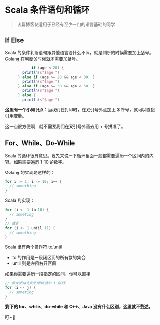 # Scala 条件语句和循环

> 该篇博客仅适用于已经有至少一门的语言基础的同学

## If Else

Scala 的条件判断语句跟其他语言没什么不同，就是判断的时候需要加上括号。Golang 在判断的时候就不需要加括号。

```scala
			if (age < 20) {
        println(s"$age ")
      } else if (age >= 20 && age < 30) {
        println(s"$age ")
      } else if (age >= 30 && age < 50) {
        println(s"$age ")
      } else {
        println(s"$age ")
```

**这里有一个小知识点**：当我们在打印时，在双引号外面加上 $ 符号，就可以直接引用变量。

这一点很方便啊，就不需要我们在双引号外面去用 + 号拼凑了。

## For、While、Do-While

Scala 的循环很有意思。我先来说一下循环里面一般都需要遍历一个区间内的内容。如果需要遍历 1-10 的数字。

Golang 的实现是这样的：

```go
for i := 1; i <= 10; i++ {
  // something
}
```

Scala 的实现：

```scala
for (i <- 1 to 10) {
  // someting
}
// 或者
for (i <- 1 until 11) {
  // something
}
```

Scala 里有两个操作符 to/until

- to 的作用是一段闭区间的所有数的集合
- until 则是左闭右开区间

如果你需要遍历一段指定的区间，你可以直接

```scala
// 直接把指定的区间赋值给 i 就行
for (i <- j) {
  // someting
}
```

**剩下的 for、while、do-while 和 C++、Java 没有什么区别，这里就不赘述。**

叮~:bell:

